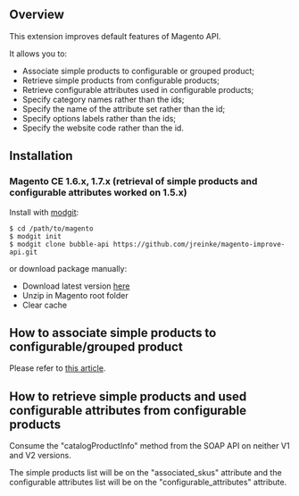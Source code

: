 ## Overview

This extension improves default features of Magento API.

It allows you to:

* Associate simple products to configurable or grouped product;
* Retrieve simple products from configurable products;
* Retrieve configurable attributes used in configurable products;
* Specify category names rather than the ids;
* Specify the name of the attribute set rather than the id;
* Specify options labels rather than the ids;
* Specify the website code rather than the id.

## Installation

### Magento CE 1.6.x, 1.7.x (retrieval of simple products and configurable attributes worked on 1.5.x)

Install with [modgit](https://github.com/jreinke/modgit):

    $ cd /path/to/magento
    $ modgit init
    $ modgit clone bubble-api https://github.com/jreinke/magento-improve-api.git

or download package manually:

* Download latest version [here](https://github.com/jreinke/magento-improve-api/archive/master.zip)
* Unzip in Magento root folder
* Clear cache

## How to associate simple products to configurable/grouped product

Please refer to [this article](http://www.bubblecode.net/en/2012/04/20/magento-api-associate-simple-products-to-configurable-or-grouped-product/).

## How to retrieve simple products and used configurable attributes from configurable products

Consume the "catalogProductInfo" method from the SOAP API on neither  V1 and V2 versions.

The simple products list will be on the "associated_skus" attribute and the configurable attributes list will be on the "configurable_attributes" attribute.
